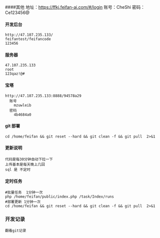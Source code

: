 ####其他
    地址：https://ffkj.feifan-ai.com/#/login
    账号：CheShi
    密码：Ce123456@

#### 开发后台
    http://47.107.235.133/
    feifantest/feifancode
    123456
#### 服务器
    47.107.235.133
    root
    123qaz!@#
####  宝塔
    http://47.107.235.133:8888/94578a29
      账号
        mzuwleib
      密码
        4b4684a0
####  git 部署
    cd /home/feifan && git reset --hard && git clean -f && git pull  2>&1
#### 更新说明
    代码是每30分钟自动下拉一下
    上传基本是每天晚上几回
    sql 是 不定时
    
#### 定时任务 

    #批量任务  1分钟一次
    php /home/feifan/public/index.php /task/Index/runs
    #部署更新 1分钟一次
    cd /home/feifan && git reset --hard && git clean -f && git pull  2>&1 
    
    
    
### 开发记录
    翻看git记录